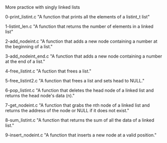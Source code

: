 More practice with singly linked lists

0-print_listint.c
"A function that prints all the elements of a listint_t list"

1-listint_len.c
"A function that returns the number of elements in a linked list"

2-add_nodeint.c
"A function that adds a new node containing a number at the beginning of a list."

3-add_nodeint_end.c
"A function that adds a new node containing a number at the end of a list."

4-free_listint.c
"A fuction that frees a list."

5-free_listint2.c
"A function that frees a list and sets head to NULL."

6-pop_listint.c
"A function that deletes the head node of a linked list and
returns the head node's data (n)."

7-get_nodeint.c
"A function that grabs the nth node of a linked list and returns the address of the node or NULL if it does not exist."

8-sum_listint.c
"A function that returns the sum of all the data of a linked list."

9-insert_nodeint.c
"A function that inserts a new node at a valid position."